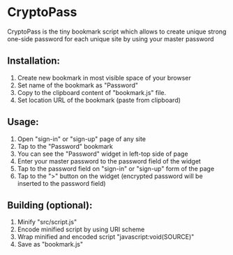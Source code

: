 CryptoPass
==========

CryptoPass is the tiny bookmark script which allows to create unique strong one-side password for each unique site by using your master password

Installation:
-------------
1. Create new bookmark in most visible space of your browser
2. Set name of the bookmark as "Password"
3. Copy to the clipboard content of "bookmark.js" file.
4. Set location URL of the bookmark (paste from clipboard)

Usage:
------
1. Open "sign-in" or "sign-up" page of any site
2. Tap to the "Password" bookmark
3. You can see the "Password" widget in left-top side of page
4. Enter your master password to the password field of the widget
5. Tap to the password field on "sign-in" or "sign-up" form of the page
6. Tap to the ">" button on the widget 
   (encrypted password will be inserted to the password field)

Building (optional):
--------------------
1. Minify "src/script.js"
2. Encode minified script by using URI scheme
3. Wrap minified and encoded script "javascript:void(SOURCE)"
4. Save as "bookmark.js"